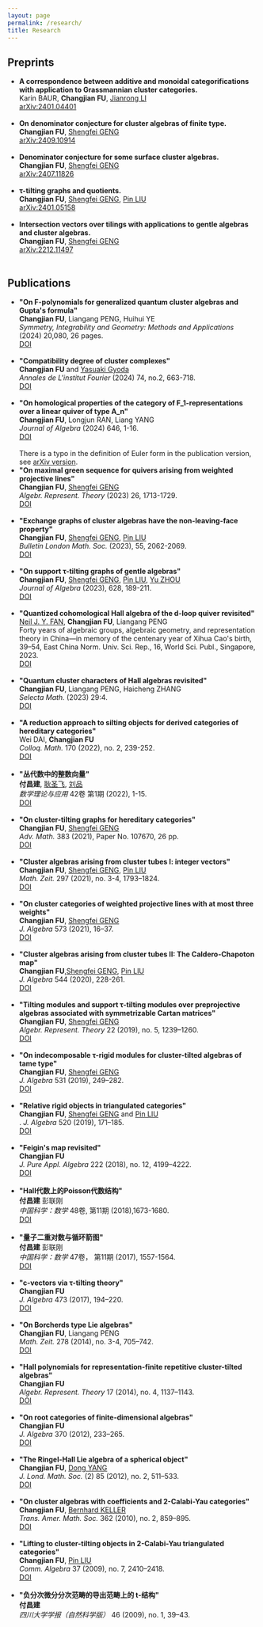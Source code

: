 ```yaml
---
layout: page
permalink: /research/
title: Research
---
```



<h2>Preprints</h2>
<ul>
    <li>
        <b>A correspondence between additive and monoidal categorifications with application to Grassmannian cluster categories.</b><br>
        Karin BAUR, <strong>Changjian FU</strong>, <a href="https://sites.google.com/view/jianrong-li/home">Jianrong LI</a><br>
        <a href="https://arxiv.org/abs/arXiv:2410.04401"><div class="color-button">arXiv:2401.04401</div></a><br>
    </li>
    <li>
        <b>On denominator conjecture for cluster algebras of finite type.</b><br>
        <strong>Changjian FU</strong>, <a href="https://math.scu.edu.cn/info/1252/2475.htm">Shengfei GENG</a><br>
        <a href="https://arxiv.org/abs/2409.10914"><div class="color-button">arXiv:2409.10914</div></a><br>
    </li>
    <li>
        <b>Denominator conjecture for some surface cluster algebras.</b><br>
        <strong>Changjian FU</strong>, <a href="https://math.scu.edu.cn/info/1252/2475.htm">Shengfei GENG</a><br>
        <a href="https://arxiv.org/abs/2407.11826"><div class="color-button">arXiv:2407.11826</div></a><br>
    </li>
    <li>
        <b>τ-tilting graphs and quotients.</b><br>
        <strong>Changjian FU</strong>, <a href="https://math.scu.edu.cn/info/1252/2475.htm">Shengfei GENG</a>, <a href="https://faculty.swjtu.edu.cn/LiuPin/zh_CN/index/87705/list/index.htm">Pin LIU</a><br>
        <a href="https://arxiv.org/abs/2401.05158"><div class="color-button">arXiv:2401.05158</div></a><br>
    </li>
    <li>
        <b>Intersection vectors over tilings with applications to gentle algebras and cluster algebras.</b><br>
        <strong>Changjian FU</strong>, <a href="https://math.scu.edu.cn/info/1252/2475.htm">Shengfei GENG</a><br>
        <a href="https://arxiv.org/abs/2212.11497"><div class="color-button">arXiv:2212.11497</div></a><br>
    </li>
</ul>




<h2>Publications</h2>
<ul>
    <li>
        <b>"On F-polynomials for generalized quantum cluster algebras and Gupta's formula"</b><br>
        <strong>Changjian FU</strong>, Liangang PENG, Huihui YE<br>
        <i>Symmetry, Integrability and Geometry: Methods and Applications</i> (2024) 20,080, 26 pages.
        <a href="https://doi.org/10.3842/SIGMA.2024.080"><div class="color-button">DOI</div></a><br>
    </li>
    <li>
        <b>"Compatibility degree of cluster complexes"</b><br>
        <strong>Changjian FU</strong> and <a href="https://yasuaki-gyoda.github.io/en/">Yasuaki Gyoda</a><br>
        <i>Annales de L'institut Fourier</i> (2024) 74, no.2, 663-718.
        <a href="https://aif.centre-mersenne.org/articles/10.5802/aif.3596/"><div class="color-button">DOI</div></a><br>
    </li>
    <li>
        <b>"On homological properties of the category of F_1-representations over a linear quiver of type A_n"</b><br>
        <strong>Changjian FU</strong>, Longjun RAN, Liang YANG<br>
        <i>Journal of Algebra</i> (2024) 646, 1-16.
        <a href="https://doi.org/10.1016/j.jalgebra.2024.01.034"><div class="color-button">DOI</div></a><br>
        There is a typo in the definition of Euler form in the publication version, see <a href="https://arxiv.org/abs/arXiv:2309.06136 ">arXiv version</a>.<br>
    </li>
    <li>
        <b>"On maximal green sequence for quivers arising from weighted projective lines"</b><br>
        <strong>Changjian FU</strong>, <a href="https://math.scu.edu.cn/info/1252/2475.htm">Shengfei GENG</a><br>
        <i>Algebr. Represent. Theory</i> (2023) 26, 1713-1729.
        <a href="https://doi.org/10.1007/s10468-022-10152-3"><div class="color-button">DOI</div></a><br>
    </li>
    <li>
        <b>"Exchange graphs of cluster algebras have the non-leaving-face property"</b><br>
        <strong>Changjian FU</strong>, <a href="https://math.scu.edu.cn/info/1252/2475.htm">Shengfei GENG</a>, <a href="https://faculty.swjtu.edu.cn/LiuPin/zh_CN/index/87705/list/index.htm">Pin LIU</a><br>
        <i>Bulletin London Math. Soc.</i> (2023), 55, 2062-2069.
        <a href="https://doi.org/10.1112/blms.12836"><div class="color-button">DOI</div></a><br>
    </li>
    <li>
        <b>"On support τ-tilting graphs of gentle algebras"</b><br>
        <strong>Changjian FU</strong>, <a href="https://math.scu.edu.cn/info/1252/2475.htm">Shengfei GENG</a>, <a href="https://faculty.swjtu.edu.cn/LiuPin/zh_CN/index/87705/list/index.htm">Pin LIU</a>, <a href="https://sites.google.com/view/yuzhoumath/">Yu ZHOU</a><br>
        <i>Journal of Algebra</i> (2023), 628, 189-211.
        <a href="https://doi.org/10.1016/j.jalgebra.2023.03.013"><div class="color-button">DOI</div></a><br>
    </li>
    <li>
        <b>"Quantized cohomological Hall algebra of the d-loop quiver revisited"</b><br>
        <a href="https://math.scu.edu.cn/info/1013/4291.htm">Neil J. Y. FAN</a>, <strong>Changjian FU</strong>, Liangang PENG<br>
        Forty years of algebraic groups, algebraic geometry, and representation theory in China—in memory of the centenary year of Xihua Cao's birth, 39–54, East China Norm. Univ. Sci. Rep., 16, World Sci. Publ., Singapore, 2023.
        <a href="https://doi.org/10.1142/13059"><div class="color-button">DOI</div></a><br>
    </li>
    <li>
        <b>"Quantum cluster characters of Hall algebras revisited"</b><br>
        <strong>Changjian FU</strong>, Liangang PENG, Haicheng ZHANG<br>
        <i>Selecta Math.</i> (2023) 29:4.
        <a href="https://doi.org/10.1007/s00029-022-00811-0"><div class="color-button">DOI</div></a><br>
    </li>
    <li>
        <b>"A reduction approach to silting objects for derived categories of hereditary categories"</b><br>
        Wei DAI, <strong>Changjian FU</strong><br>
        <i>Colloq. Math.</i> 170 (2022), no. 2, 239-252.
        <a href="https://doi.org/10.4064/cm8480-11-2021"><div class="color-button">DOI</div></a><br>
    </li>
    <li>
        <b>"丛代数中的整数向量"</b><br>
        <strong>付昌建</strong>, <a href="https://math.scu.edu.cn/info/1252/2475.htm">耿圣飞</a>, <a href="https://faculty.swjtu.edu.cn/LiuPin/zh_CN/index/87705/list/index.htm">刘品</a><br>
        <i>数学理论与应用</i> 42卷 第1期 (2022), 1-15.
        <a href="http://mta.csu.edu.cn/CN/Y2022/V42/I1/1"><div class="color-button">DOI</div></a><br>
    </li>
    <li>
        <b>"On cluster-tilting graphs for hereditary categories"</b><br>
        <strong>Changjian FU</strong>, <a href="https://math.scu.edu.cn/info/1252/2475.htm">Shengfei GENG</a><br>
        <i>Adv. Math.</i> 383 (2021), Paper No. 107670, 26 pp.
        <a href="https://doi.org/10.1016/j.aim.2021.107670"><div class="color-button">DOI</div></a><br>
    </li>
    <li>
        <b>"Cluster algebras arising from cluster tubes I: integer vectors"</b><br>
        <strong>Changjian FU</strong>, <a href="https://math.scu.edu.cn/info/1252/2475.htm">Shengfei GENG</a>, <a href="https://faculty.swjtu.edu.cn/LiuPin/zh_CN/index/87705/list/index.htm">Pin LIU</a><br>
        <i>Math. Zeit.</i> 297 (2021), no. 3-4, 1793–1824.
        <a href="https://doi.org/10.1007/s00209-020-02580-y"><div class="color-button">DOI</div></a><br>
    </li>
    <li>
        <b>"On cluster categories of weighted projective lines with at most three weights"</b><br>
        <strong>Changjian FU</strong>, <a href="https://math.scu.edu.cn/info/1252/2475.htm">Shengfei GENG</a><br>
        <i>J. Algebra</i> 573 (2021), 16–37.
        <a href="https://doi.org/10.1016/j.jalgebra.2020.12.027"><div class="color-button">DOI</div></a><br>
    </li>
    <li>
        <b>"Cluster algebras arising from cluster tubes II: The Caldero-Chapoton map"</b><br>
        <strong>Changjian FU</strong>,<a href="https://math.scu.edu.cn/info/1252/2475.htm">Shengfei GENG</a>, <a href="https://faculty.swjtu.edu.cn/LiuPin/zh_CN/index/87705/list/index.htm">Pin LIU</a><br>
        <i>J. Algebra</i> 544 (2020), 228-261.
        <a href="https://doi.org/10.1016/j.jalgebra.2019.10.025"><div class="color-button">DOI</div></a><br>
    </li>
      <li>
          <b>"Tilting modules and support τ-tilting modules over preprojective algebras associated with symmetrizable Cartan matrices"</b><br>
          <strong>Changjian FU</strong>, <a href="https://math.scu.edu.cn/info/1252/2475.htm">Shengfei GENG</a><br>
        <i>Algebr. Represent. Theory</i>  22 (2019), no. 5, 1239–1260.
       <a href="https://doi.org/10.1007/s10468-018-9819-z"><div class="color-button">DOI</div></a><br>    
       </li>
        <li>
            <b>"On indecomposable τ-rigid modules for cluster-tilted algebras of tame type"</b><br>
            <strong>Changjian FU</strong>, <a href="https://math.scu.edu.cn/info/1252/2475.htm">Shengfei GENG</a><br> 
            <i>J. Algebra </i>  531 (2019), 249–282.
            <a href="https://doi.org/10.1016/j.jalgebra.2019.04.024"><div class="color-button">DOI</div></a><br>   
       </li>
        <li>
            <b>"Relative rigid objects in triangulated categories"</b><br>
            <strong>Changjian FU</strong>, <a href="https://math.scu.edu.cn/info/1252/2475.htm">Shengfei GENG</a> and <a href="https://faculty.swjtu.edu.cn/LiuPin/zh_CN/index/87705/list/index.htm">Pin LIU</a><br>. 
            <i>J. Algebra </i>   520 (2019), 171–185. 
        <a href="https://doi.org/10.1016/j.jalgebra.2018.11.016"><div class="color-button">DOI</div></a><br >  
       </li>
       <li>
           <b>"Feigin's map revisited"</b><br>
           <strong>Changjian FU</strong><br> 
            <i>J. Pure Appl. Algebra  </i>   222 (2018), no. 12, 4199–4222. 
            <a href="https://doi.org/10.1016/j.jpaa.2018.02.028"><div class="color-button">DOI</div></a><br />  
       </li>
       <li>
           <b>"Hall代数上的Poisson代数结构"</b><br>
           <strong>付昌建</strong> 彭联刚<br> 
           <i>中国科学：数学 </i>  48卷, 第11期 (2018),1673-1680.
            <a href="https://doi.org/10.1360/N012017-00268"><div class="color-button">DOI</div></a><br>
       </li>
        <li>
            <b>"量子二重对数与循环箭图"</b><br>
            <strong>付昌建</strong> 彭联刚<br>
            <i>中国科学：数学 </i>   47卷， 第11期 (2017), 1557-1564.
            <a href="https://doi.org/10.1360/N012016-00248 "><div class="color-button">DOI</div> </a><br>
       </li>
       <li>
           <b>"c-vectors via τ-tilting theory"</b><br>
           <strong>Changjian FU</strong><br>
           <i>J. Algebra </i>   473 (2017), 194–220.
            <a href="https://doi.org/10.1016/j.jalgebra.2016.10.031"><div class="color-button">DOI</div></a><br>
       </li>
       <li>
           <b>"On Borcherds type Lie algebras"</b><br>
           <strong>Changjian FU</strong>, Liangang PENG <br>
           <i>Math. Zeit.</i>    278 (2014), no. 3-4, 705–742. 
           <a href="https://doi.org/10.1007/s00209-014-1331-5"><div class="color-button">DOI</div></a><br>
       </li>
       <li>
           <b>"Hall polynomials for representation-finite repetitive cluster-tilted algebras"</b><br>
           <strong>Changjian FU</strong><br>
           <i>Algebr. Represent. Theory</i> 17 (2014), no. 4, 1137–1143. 
           <a href="https://doi.org/10.1007/s10468-013-9437-8"><div class="color-button">DOI</div></a><br>
       </li>
        <li>
           <b>"On root categories of finite-dimensional algebras"</b><br>
           <strong>Changjian FU</strong> <br>
           <i>J. Algebra</i> 370 (2012), 233–265.  
           <a href="https://doi.org/10.1016/j.jalgebra.2012.07.037"><div class="color-button">DOI</div></a><br>
       </li>
        <li>
           <b>"The Ringel-Hall Lie algebra of a spherical object"</b><br>
           <strong>Changjian FU</strong>, <a href="http://maths.nju.edu.cn/~dyang/">Dong YANG</a><br>
           <i> J. Lond. Math. Soc.</i>  (2) 85 (2012), no. 2, 511–533.
           <a href="https://doi.org/10.1112/jlms/jdr064"><div class="color-button">DOI</div></a><br>
       </li>
        <li>
           <b>"On cluster algebras with coefficients and 2-Calabi-Yau categories"</b><br>
           <strong>Changjian FU</strong>, <a href="https://webusers.imj-prg.fr/~bernhard.keller/indexe.html"> Bernhard KELLER</a><br>
           <i>Trans. Amer. Math. Soc.</i>  362 (2010), no. 2, 859–895.
           <a href="https://doi.org/10.1090/S0002-9947-09-04979-4"><div class="color-button">DOI</div></a><br>
       </li>
         <li>
           <b>"Lifting to cluster-tilting objects in 2-Calabi-Yau triangulated categories"</b><br>
           <strong>Changjian FU</strong>, <a href="https://faculty.swjtu.edu.cn/LiuPin/zh_CN/index/87705/list/index.htm">Pin LIU</a><br>
           <i>Comm. Algebra </i>  37 (2009), no. 7, 2410–2418.
           <a href="https://doi.org/10.1080/00927870802263265"><div class="color-button">DOI</div></a><br>
       </li>
       <li>
           <b>"负分次微分分次范畴的导出范畴上的 t-结构"</b><br>
           <strong>付昌建</strong><br>
           <i>四川大学学报（自然科学版） </i>  46 (2009), no. 1, 39–43.<br>
       </li>
</ul>
    


